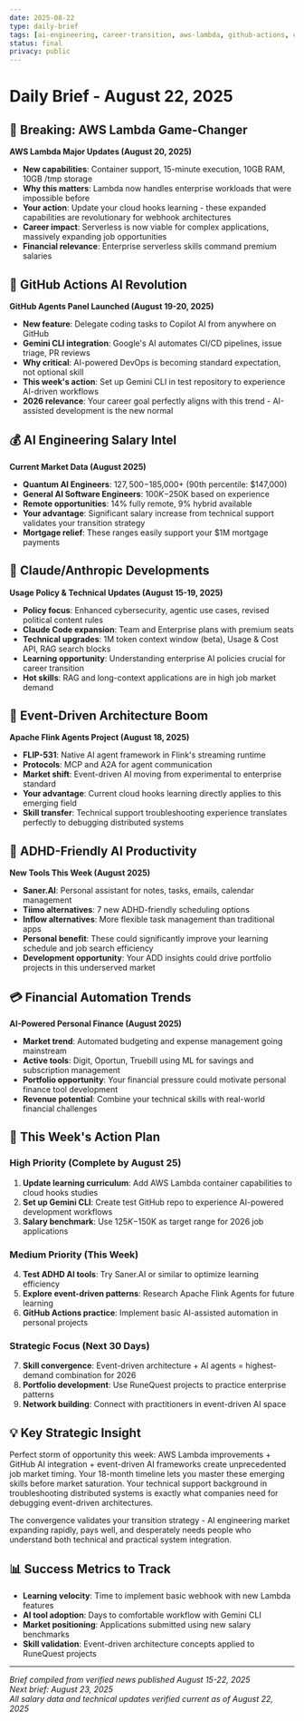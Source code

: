 ```yaml
---
date: 2025-08-22
type: daily-brief
tags: [ai-engineering, career-transition, aws-lambda, github-actions, claude-ai, event-driven-architecture]
status: final
privacy: public
---
```


# Daily Brief - August 22, 2025

## 🚀 Breaking: AWS Lambda Game-Changer

**AWS Lambda Major Updates (August 20, 2025)**
- **New capabilities**: Container support, 15-minute execution, 10GB RAM, 10GB /tmp storage
- **Why this matters**: Lambda now handles enterprise workloads that were impossible before
- **Your action**: Update your cloud hooks learning - these expanded capabilities are revolutionary for webhook architectures
- **Career impact**: Serverless is now viable for complex applications, massively expanding job opportunities
- **Financial relevance**: Enterprise serverless skills command premium salaries

## 🤖 GitHub Actions AI Revolution

**GitHub Agents Panel Launched (August 19-20, 2025)**
- **New feature**: Delegate coding tasks to Copilot AI from anywhere on GitHub
- **Gemini CLI integration**: Google's AI automates CI/CD pipelines, issue triage, PR reviews
- **Why critical**: AI-powered DevOps is becoming standard expectation, not optional skill
- **This week's action**: Set up Gemini CLI in test repository to experience AI-driven workflows
- **2026 relevance**: Your career goal perfectly aligns with this trend - AI-assisted development is the new normal

## 💰 AI Engineering Salary Intel

**Current Market Data (August 2025)**
- **Quantum AI Engineers**: $127,500-$185,000+ (90th percentile: $147,000)
- **General AI Software Engineers**: $100K-$250K based on experience
- **Remote opportunities**: 14% fully remote, 9% hybrid available
- **Your advantage**: Significant salary increase from technical support validates your transition strategy
- **Mortgage relief**: These ranges easily support your $1M mortgage payments

## 🔧 Claude/Anthropic Developments

**Usage Policy & Technical Updates (August 15-19, 2025)**
- **Policy focus**: Enhanced cybersecurity, agentic use cases, revised political content rules
- **Claude Code expansion**: Team and Enterprise plans with premium seats
- **Technical upgrades**: 1M token context window (beta), Usage & Cost API, RAG search blocks
- **Learning opportunity**: Understanding enterprise AI policies crucial for career transition
- **Hot skills**: RAG and long-context applications are in high job market demand

## 📡 Event-Driven Architecture Boom

**Apache Flink Agents Project (August 18, 2025)**
- **FLIP-531**: Native AI agent framework in Flink's streaming runtime
- **Protocols**: MCP and A2A for agent communication
- **Market shift**: Event-driven AI moving from experimental to enterprise standard
- **Your advantage**: Current cloud hooks learning directly applies to this emerging field
- **Skill transfer**: Technical support troubleshooting experience translates perfectly to debugging distributed systems

## 🧠 ADHD-Friendly AI Productivity

**New Tools This Week (August 2025)**
- **Saner.AI**: Personal assistant for notes, tasks, emails, calendar management
- **Tiimo alternatives**: 7 new ADHD-friendly scheduling options
- **Inflow alternatives**: More flexible task management than traditional apps
- **Personal benefit**: These could significantly improve your learning schedule and job search efficiency
- **Development opportunity**: Your ADD insights could drive portfolio projects in this underserved market

## 💳 Financial Automation Trends

**AI-Powered Personal Finance (August 2025)**
- **Market trend**: Automated budgeting and expense management going mainstream
- **Active tools**: Digit, Oportun, Truebill using ML for savings and subscription management
- **Portfolio opportunity**: Your financial pressure could motivate personal finance tool development
- **Revenue potential**: Combine your technical skills with real-world financial challenges

## 🎯 This Week's Action Plan

### **High Priority (Complete by August 25)**
1. **Update learning curriculum**: Add AWS Lambda container capabilities to cloud hooks studies
2. **Set up Gemini CLI**: Create test GitHub repo to experience AI-powered development workflows
3. **Salary benchmark**: Use $125K-$150K as target range for 2026 job applications

### **Medium Priority (This Week)**
4. **Test ADHD AI tools**: Try Saner.AI or similar to optimize learning efficiency
5. **Explore event-driven patterns**: Research Apache Flink Agents for future learning
6. **GitHub Actions practice**: Implement basic AI-assisted automation in personal projects

### **Strategic Focus (Next 30 Days)**
7. **Skill convergence**: Event-driven architecture + AI agents = highest-demand combination for 2026
8. **Portfolio development**: Use RuneQuest projects to practice enterprise patterns
9. **Network building**: Connect with practitioners in event-driven AI space

## 💡 Key Strategic Insight

Perfect storm of opportunity this week: AWS Lambda improvements + GitHub AI integration + event-driven AI frameworks create unprecedented job market timing. Your 18-month timeline lets you master these emerging skills before market saturation. Your technical support background in troubleshooting distributed systems is exactly what companies need for debugging event-driven architectures.

The convergence validates your transition strategy - AI engineering market expanding rapidly, pays well, and desperately needs people who understand both technical and practical system integration.

## 📊 Success Metrics to Track

- **Learning velocity**: Time to implement basic webhook with new Lambda features
- **AI tool adoption**: Days to comfortable workflow with Gemini CLI
- **Market positioning**: Applications submitted using new salary benchmarks
- **Skill validation**: Event-driven architecture concepts applied to RuneQuest projects

---
*Brief compiled from verified news published August 15-22, 2025*  
*Next brief: August 23, 2025*  
*All salary data and technical updates verified current as of August 22, 2025*